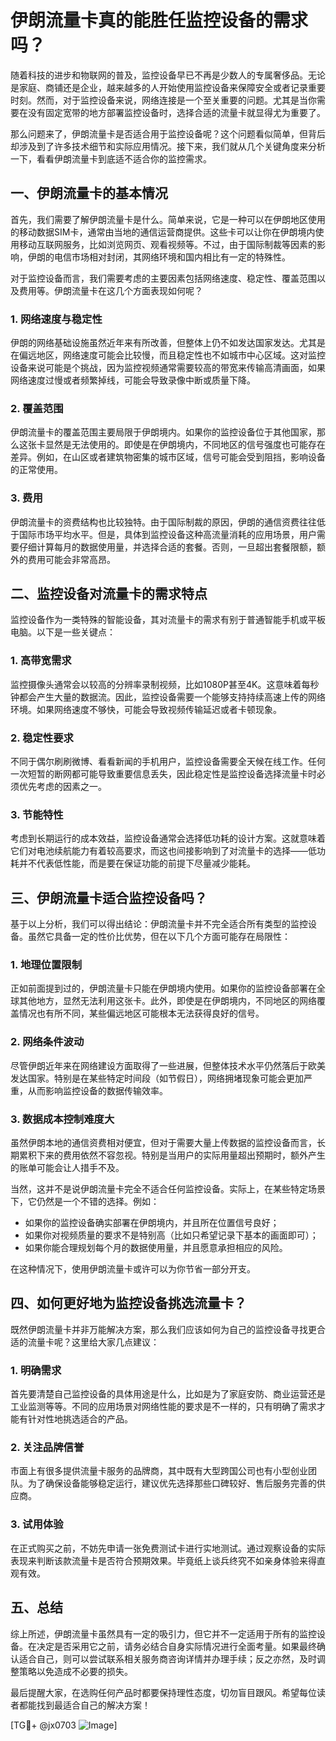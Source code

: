 # 伊朗流量卡真的能胜任监控设备的需求吗？

随着科技的进步和物联网的普及，监控设备早已不再是少数人的专属奢侈品。无论是家庭、商铺还是企业，越来越多的人开始使用监控设备来保障安全或者记录重要时刻。然而，对于监控设备来说，网络连接是一个至关重要的问题。尤其是当你需要在没有固定宽带的地方部署监控设备时，选择合适的流量卡就显得尤为重要了。

那么问题来了，伊朗流量卡是否适合用于监控设备呢？这个问题看似简单，但背后却涉及到了许多技术细节和实际应用情况。接下来，我们就从几个关键角度来分析一下，看看伊朗流量卡到底适不适合你的监控需求。

## 一、伊朗流量卡的基本情况

首先，我们需要了解伊朗流量卡是什么。简单来说，它是一种可以在伊朗地区使用的移动数据SIM卡，通常由当地的通信运营商提供。这些卡可以让你在伊朗境内使用移动互联网服务，比如浏览网页、观看视频等。不过，由于国际制裁等因素的影响，伊朗的电信市场相对封闭，其网络环境和国内相比有一定的特殊性。

对于监控设备而言，我们需要考虑的主要因素包括网络速度、稳定性、覆盖范围以及费用等。伊朗流量卡在这几个方面表现如何呢？

### 1. 网络速度与稳定性

伊朗的网络基础设施虽然近年来有所改善，但整体上仍不如发达国家发达。尤其是在偏远地区，网络速度可能会比较慢，而且稳定性也不如城市中心区域。这对监控设备来说可能是个挑战，因为监控视频通常需要较高的带宽来传输高清画面，如果网络速度过慢或者频繁掉线，可能会导致录像中断或质量下降。

### 2. 覆盖范围

伊朗流量卡的覆盖范围主要局限于伊朗境内。如果你的监控设备位于其他国家，那么这张卡显然是无法使用的。即使是在伊朗境内，不同地区的信号强度也可能存在差异。例如，在山区或者建筑物密集的城市区域，信号可能会受到阻挡，影响设备的正常使用。

### 3. 费用

伊朗流量卡的资费结构也比较独特。由于国际制裁的原因，伊朗的通信资费往往低于国际市场平均水平。但是，具体到监控设备这种高流量消耗的应用场景，用户需要仔细计算每月的数据使用量，并选择合适的套餐。否则，一旦超出套餐限额，额外的费用可能会非常高昂。

## 二、监控设备对流量卡的需求特点

监控设备作为一类特殊的智能设备，其对流量卡的需求有别于普通智能手机或平板电脑。以下是一些关键点：

### 1. 高带宽需求

监控摄像头通常会以较高的分辨率录制视频，比如1080P甚至4K。这意味着每秒钟都会产生大量的数据流。因此，监控设备需要一个能够支持持续高速上传的网络环境。如果网络速度不够快，可能会导致视频传输延迟或者卡顿现象。

### 2. 稳定性要求

不同于偶尔刷刷微博、看看新闻的手机用户，监控设备需要全天候在线工作。任何一次短暂的断网都可能导致重要信息丢失，因此稳定性是监控设备选择流量卡时必须优先考虑的因素之一。

### 3. 节能特性

考虑到长期运行的成本效益，监控设备通常会选择低功耗的设计方案。这就意味着它们对电池续航能力有着较高要求，而这也间接影响到了对流量卡的选择——低功耗并不代表低性能，而是要在保证功能的前提下尽量减少能耗。

## 三、伊朗流量卡适合监控设备吗？

基于以上分析，我们可以得出结论：伊朗流量卡并不完全适合所有类型的监控设备。虽然它具备一定的性价比优势，但在以下几个方面可能存在局限性：

### 1. 地理位置限制

正如前面提到过的，伊朗流量卡只能在伊朗境内使用。如果你的监控设备部署在全球其他地方，显然无法利用这张卡。此外，即使是在伊朗境内，不同地区的网络覆盖情况也有所不同，某些偏远地区可能根本无法获得良好的信号。

### 2. 网络条件波动

尽管伊朗近年来在网络建设方面取得了一些进展，但整体技术水平仍然落后于欧美发达国家。特别是在某些特定时间段（如节假日），网络拥堵现象可能会更加严重，从而影响监控设备的数据传输效率。

### 3. 数据成本控制难度大

虽然伊朗本地的通信资费相对便宜，但对于需要大量上传数据的监控设备而言，长期累积下来的费用依然不容忽视。特别是当用户的实际用量超出预期时，额外产生的账单可能会让人措手不及。

当然，这并不是说伊朗流量卡完全不适合任何监控设备。实际上，在某些特定场景下，它仍然是一个不错的选择。例如：

- 如果你的监控设备确实部署在伊朗境内，并且所在位置信号良好；
- 如果你对视频质量的要求不是特别高（比如只希望记录下基本的画面即可）；
- 如果你能合理规划每个月的数据使用量，并且愿意承担相应的风险。

在这种情况下，使用伊朗流量卡或许可以为你节省一部分开支。

## 四、如何更好地为监控设备挑选流量卡？

既然伊朗流量卡并非万能解决方案，那么我们应该如何为自己的监控设备寻找更合适的流量卡呢？这里给大家几点建议：

### 1. 明确需求

首先要清楚自己监控设备的具体用途是什么，比如是为了家庭安防、商业运营还是工业监测等等。不同的应用场景对网络性能的要求是不一样的，只有明确了需求才能有针对性地挑选适合的产品。

### 2. 关注品牌信誉

市面上有很多提供流量卡服务的品牌商，其中既有大型跨国公司也有小型创业团队。为了确保设备能够稳定运行，建议优先选择那些口碑较好、售后服务完善的供应商。

### 3. 试用体验

在正式购买之前，不妨先申请一张免费测试卡进行实地测试。通过观察设备的实际表现来判断该款流量卡是否符合预期效果。毕竟纸上谈兵终究不如亲身体验来得直观有效。

## 五、总结

综上所述，伊朗流量卡虽然具有一定的吸引力，但它并不一定适用于所有的监控设备。在决定是否采用它之前，请务必结合自身实际情况进行全面考量。如果最终确认适合自己，则可以尝试联系相关服务商咨询详情并办理手续；反之亦然，及时调整策略以免造成不必要的损失。

最后提醒大家，在选购任何产品时都要保持理性态度，切勿盲目跟风。希望每位读者都能找到最适合自己的解决方案！

[TG💪+ @jx0703 ![Image](https://github.com/user-attachments/assets/dbca1d08-cadb-493c-b0ec-ad6f7a83f270)]